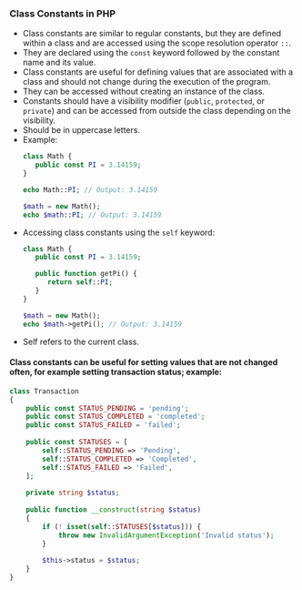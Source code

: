 ### Class Constants in PHP
- Class constants are similar to regular constants, but they are defined within a class and are accessed using the scope resolution operator `::`.
- They are declared using the `const` keyword followed by the constant name and its value.
- Class constants are useful for defining values that are associated with a class and should not change during the execution of the program.
- They can be accessed without creating an instance of the class.
- Constants should have a visibility modifier (`public`, `protected`, or `private`) and can be accessed from outside the class depending on the visibility.
- Should be in uppercase letters.
- Example:
  ```php
  class Math {
     public const PI = 3.14159;
  }

  echo Math::PI; // Output: 3.14159
  
  $math = new Math();
  echo $math::PI; // Output: 3.14159
  ```
- Accessing class constants using the `self` keyword:
  ```php
  class Math {
     public const PI = 3.14159;

     public function getPi() {
        return self::PI;
     }
  }

  $math = new Math();
  echo $math->getPi(); // Output: 3.14159
  ```
- Self refers to the current class.

#### Class constants can be useful for setting values that are not changed often, for example setting transaction status; example:
```php
class Transaction
{
    public const STATUS_PENDING = 'pending';
    public const STATUS_COMPLETED = 'completed';
    public const STATUS_FAILED = 'failed';
    
    public const STATUSES = [
        self::STATUS_PENDING => 'Pending',
        self::STATUS_COMPLETED => 'Completed',
        self::STATUS_FAILED => 'Failed',
    ];
    
    private string $status;
    
    public function __construct(string $status)
    {
        if (! isset(self::STATUSES[$status])) {
            throw new InvalidArgumentException('Invalid status');
        }
        
        $this->status = $status;
    }
}
```

